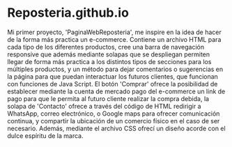 # Reposteria.github.io
Mi primer proyecto, 'PaginaWebReposteria', me inspire en la idea de hacer de la forma más practica un e-commerce. Contiene un archivo HTML para cada tipo de los diferentes productos, cree una barra de navegación responsive que además mediante solapas que se despliegan permiten llegar de forma más practica a los distintos tipos de secciones para los múltiples productos, y un método para dejar comentarios o sugerencias en la página para que puedan interactuar los futuros clientes, que funcionan con funciones de Java Script. El botón 'Comprar' ofrece la posibilidad de establecer mediante la cuenta de mercado pago del e-commerce un link de pago para que le permita al futuro cliente realizar la compra debida, la solapa de 'Contacto' ofrece a través del código de HTML redirigir a WhatsApp, correo electrónico, o Google maps para ofrecer comunicación continua, y compartir la ubicación de un comercio físico en el caso de ser necesario. Además, mediante el archivo CSS ofrecí un diseño acorde con el dulce espíritu de la marca.
